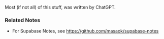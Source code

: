 Most (if not all) of this stuff, was written by ChatGPT.

### Related Notes

- For Supabase Notes, see https://github.com/masaok/supabase-notes
